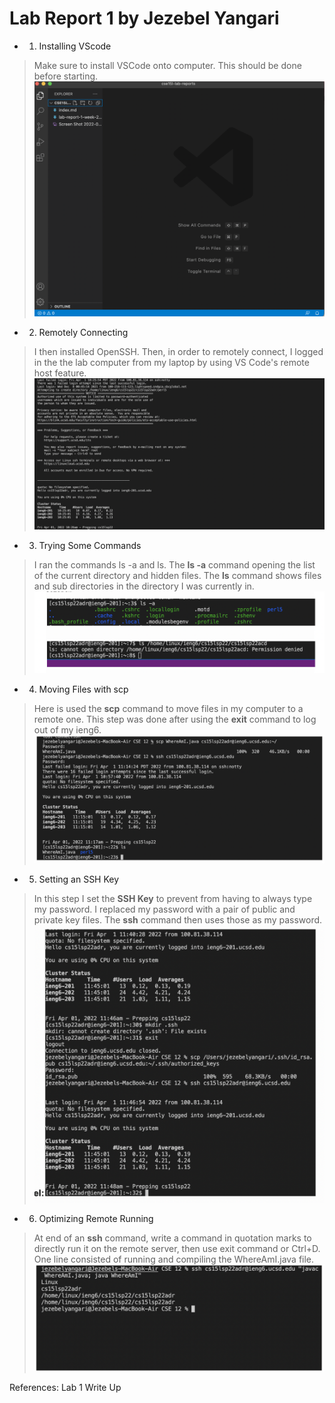 # Lab Report 1 by Jezebel Yangari

* 1) Installing VScode
> Make sure to install VSCode onto computer. This should be done before starting. 
![Image](Installing%20VScode.png)

* 2) Remotely Connecting
> I then installed OpenSSH. Then, in order to remotely connect, I logged in the the lab computer from my laptop by using VS Code's remote host feature. 
![Image](Screen%20Shot%202022-04-01%20at%2010.29.01%20AM.png)


* 3) Trying Some Commands
> I ran the commands ls -a and ls. The **ls -a** command opening the list of the current directory and hidden files. The **ls** command shows files and sub directories in the directory I was currently in.
![Image](Screen%20Shot%202022-04-08%20at%2011.35.38%20AM.png)


* 4) Moving Files with scp
> Here is used the **scp** command to move files in my computer to a remote one. This step was done after using the **exit** command to log out of my ieng6.
![Image](Screen%20Shot%202022-04-08%20at%2011.36.52%20AM.png)


* 5) Setting an SSH Key
> In this step I set the **SSH Key** to prevent from having to always type my password. I replaced my password with a pair of public and private key files. The **ssh** command then uses those as my password.
![Image](Screen%20Shot%202022-04-08%20at%2011.59.49%20AM.png)


* 6) Optimizing Remote Running
> At end of an **ssh** command, write a command in quotation marks to directly run it on the remote server, then use exit command or Ctrl+D. One line consisted of running and compiling the WhereAmI.java file.
![Image](Screen%20Shot%202022-04-08%20at%2011.40.38%20AM.png)

References: Lab 1 Write Up
